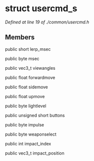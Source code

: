# struct usercmd_s

*Defined at line 19 of ./common/usercmd.h*

## Members

public short lerp_msec

public byte msec

public vec3_t viewangles

public float forwardmove

public float sidemove

public float upmove

public byte lightlevel

public unsigned short buttons

public byte impulse

public byte weaponselect

public int impact_index

public vec3_t impact_position




